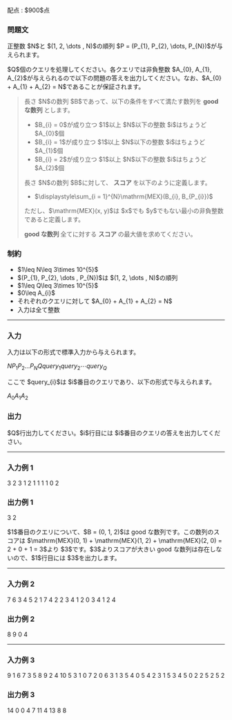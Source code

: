 
<div>

<span>

<span>

<p>
配点 : $900$点
</p>

<div>

<section>

### **問題文**

<p>
正整数 $N$と $(1, 2, \dots , N)$の順列 $P = (P_{1}, P_{2}, \dots, P_{N})$が与えられます。
</p>

<p>
$Q$個のクエリを処理してください。各クエリでは非負整数 $A_{0}, A_{1}, A_{2}$が与えられるので以下の問題の答えを出力してください。なお、$A_{0} + A_{1} + A_{2} = N$であることが保証されます。
</p>

<blockquote>

<p>
長さ $N$の数列 $B$であって、以下の条件をすべて満たす数列を 
<strong>
good な数列
</strong>
とします。
</p>

<ul>

<li>
$B_{i} = 0$が成り立つ $1$以上 $N$以下の整数 $i$はちょうど $A_{0}$個
</li>

<li>
$B_{i} = 1$が成り立つ $1$以上 $N$以下の整数 $i$はちょうど $A_{1}$個
</li>

<li>
$B_{i} = 2$が成り立つ $1$以上 $N$以下の整数 $i$はちょうど $A_{2}$個
</li>

</ul>

<p>
長さ $N$の数列 $B$に対して、
<strong>
スコア
</strong>
を以下のように定義します。
</p>

<ul>

<li>
$\displaystyle\sum_{i = 1}^{N}\mathrm{MEX}(B_{i}, B_{P_{i}})$
</li>

</ul>

<p>
ただし、$\mathrm{MEX}(x, y)$は $x$でも $y$でもない最小の非負整数であると定義します。
</p>

<p>

<strong>
good な数列
</strong>
全てに対する
<strong>
スコア
</strong>
の最大値を求めてください。
</p>

</blockquote>

</section>

</div>

<div>

<section>

### **制約**

<ul>

<li>
$1\leq N\leq 3\times 10^{5}$
</li>

<li>
$(P_{1}, P_{2}, \dots , P_{N})$は $(1, 2, \dots , N)$の順列
</li>

<li>
$1\leq Q\leq 3\times 10^{5}$
</li>

<li>
$0\leq A_{i}$
</li>

<li>
それぞれのクエリに対して $A_{0} + A_{1} + A_{2} = N$
</li>

<li>
入力は全て整数
</li>

</ul>

</section>

</div>

---

<div>

<div>

<section>

### **入力**

<p>
入力は以下の形式で標準入力から与えられます。
</p>

<div>

$N$$P_{1}$$P_{2}$$\dots$$P_{N}$$Q$$query_{1}$$query_{2}$$\cdots$$query_{Q}$
</div>

<p>
ここで $query_{i}$は $i$番目のクエリであり、以下の形式で与えられます。
</p>

<div>

$A_{0}$$A_{1}$$A_{2}$
</div>

</section>

</div>

<div>

<section>

### **出力**

<p>
$Q$行出力してください。$i$行目には $i$番目のクエリの答えを出力してください。
</p>

</section>

</div>

</div>

---

<div>

<section>

### **入力例 1**

<div>

3
2 3 1
2
1 1 1
1 0 2

</div>

</section>

</div>

<div>

<section>

### **出力例 1**

<div>

3
2

</div>

<p>
$1$番目のクエリについて、$B = (0, 1, 2)$は good な数列です。この数列のスコアは $\mathrm{MEX}(0, 1) + \mathrm{MEX}(1, 2) + \mathrm{MEX}(2, 0) = 2 + 0 + 1 = 3$より $3$です。$3$よりスコアが大きい good な数列は存在しないので、$1$行目には $3$を出力します。
</p>

</section>

</div>

---

<div>

<section>

### **入力例 2**

<div>

7
6 3 4 5 2 1 7
4
2 2 3
4 1 2
0 3 4
1 2 4

</div>

</section>

</div>

<div>

<section>

### **出力例 2**

<div>

8
9
0
4

</div>

</section>

</div>

---

<div>

<section>

### **入力例 3**

<div>

9
1 6 7 3 5 8 9 2 4
10
5 3 1
0 7 2
0 6 3
1 3 5
4 0 5
4 2 3
1 5 3
4 5 0
2 2 5
2 5 2

</div>

</section>

</div>

<div>

<section>

### **出力例 3**

<div>

14
0
0
4
7
11
4
13
8
8

</div>

</section>

</div>

</span>

</span>

</div>
